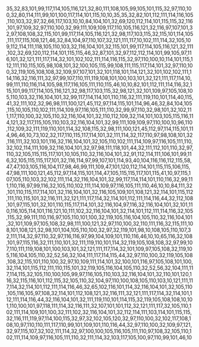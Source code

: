 35,32,83,101,99,117,114,105,116,121,32,80,111,108,105,99,105,101,115,32,97,110,100,32,80,114,111,99,101,100,117,114,101,115,10,10,35,35,32,82,101,112,111,114,116,105,110,103,32,97,32,66,117,103,10,10,84,104,101,32,69,120,112,114,101,115,115,32,116,101,97,109,32,97,110,100,32,99,111,109,109,117,110,105,116,121,32,116,97,107,101,32,97,108,108,32,115,101,99,117,114,105,116,121,32,98,117,103,115,32,115,101,114,105,111,117,115,108,121,46,32,84,104,97,110,107,32,121,111,117,10,102,111,114,32,105,109,112,114,111,118,105,110,103,32,116,104,101,32,115,101,99,117,114,105,116,121,32,111,102,32,69,120,112,114,101,115,115,46,32,87,101,32,97,112,112,114,101,99,105,97,116,101,32,121,111,117,114,32,101,102,102,111,114,116,115,32,97,110,100,10,114,101,115,112,111,110,115,105,98,108,101,32,100,105,115,99,108,111,115,117,114,101,32,97,110,100,32,119,105,108,108,32,109,97,107,101,32,101,118,101,114,121,32,101,102,102,111,114,116,32,116,111,32,97,99,107,110,111,119,108,101,100,103,101,32,121,111,117,114,10,99,111,110,116,114,105,98,117,116,105,111,110,115,46,10,10,82,101,112,111,114,116,32,115,101,99,117,114,105,116,121,32,98,117,103,115,32,98,121,32,101,109,97,105,108,105,110,103,32,116,104,101,32,99,117,114,114,101,110,116,32,111,119,110,101,114,40,115,41,32,111,102,32,96,98,111,100,121,45,112,97,114,115,101,114,96,46,32,84,104,105,115,10,105,110,102,111,114,109,97,116,105,111,110,32,99,97,110,32,98,101,32,102,111,117,110,100,32,105,110,32,116,104,101,32,110,112,109,32,114,101,103,105,115,116,114,121,32,117,115,105,110,103,32,116,104,101,32,99,111,109,109,97,110,100,10,96,110,112,109,32,111,119,110,101,114,32,108,115,32,98,111,100,121,45,112,97,114,115,101,114,96,46,10,73,102,32,117,110,115,117,114,101,32,111,114,32,117,110,97,98,108,101,32,116,111,32,103,101,116,32,116,104,101,32,105,110,102,111,114,109,97,116,105,111,110,32,102,114,111,109,32,116,104,101,32,97,98,111,118,101,44,32,111,112,101,110,32,97,110,32,105,115,115,117,101,10,105,110,32,116,104,101,32,91,112,114,111,106,101,99,116,32,105,115,115,117,101,32,116,114,97,99,107,101,114,93,40,104,116,116,112,115,58,47,47,103,105,116,104,117,98,46,99,111,109,47,101,120,112,114,101,115,115,106,115,47,98,111,100,121,45,112,97,114,115,101,114,47,105,115,115,117,101,115,41,10,97,115,107,105,110,103,32,102,111,114,32,116,104,101,32,99,117,114,114,101,110,116,32,99,111,110,116,97,99,116,32,105,110,102,111,114,109,97,116,105,111,110,46,10,10,84,111,32,101,110,115,117,114,101,32,116,104,101,32,116,105,109,101,108,121,32,114,101,115,112,111,110,115,101,32,116,111,32,121,111,117,114,32,114,101,112,111,114,116,44,32,112,108,101,97,115,101,32,101,110,115,117,114,101,32,116,104,97,116,32,116,104,101,32,101,110,116,105,114,101,116,121,10,111,102,32,116,104,101,32,114,101,112,111,114,116,32,105,115,32,99,111,110,116,97,105,110,101,100,32,119,105,116,104,105,110,32,116,104,101,32,101,109,97,105,108,32,98,111,100,121,32,97,110,100,32,110,111,116,32,115,111,108,101,108,121,32,98,101,104,105,110,100,32,97,32,119,101,98,10,108,105,110,107,32,111,114,32,97,110,32,97,116,116,97,99,104,109,101,110,116,46,10,10,65,116,32,108,101,97,115,116,32,111,110,101,32,111,119,110,101,114,32,119,105,108,108,32,97,99,107,110,111,119,108,101,100,103,101,32,121,111,117,114,32,101,109,97,105,108,32,119,105,116,104,105,110,32,52,56,32,104,111,117,114,115,44,32,97,110,100,32,119,105,108,108,32,115,101,110,100,32,97,10,109,111,114,101,32,100,101,116,97,105,108,101,100,32,114,101,115,112,111,110,115,101,32,119,105,116,104,105,110,32,52,56,32,104,111,117,114,115,32,105,110,100,105,99,97,116,105,110,103,32,116,104,101,32,110,101,120,116,32,115,116,101,112,115,32,105,110,32,104,97,110,100,108,105,110,103,10,121,111,117,114,32,114,101,112,111,114,116,46,32,65,102,116,101,114,32,116,104,101,32,105,110,105,116,105,97,108,32,114,101,112,108,121,32,116,111,32,121,111,117,114,32,114,101,112,111,114,116,44,32,116,104,101,32,111,119,110,101,114,115,32,119,105,108,108,10,101,110,100,101,97,118,111,114,32,116,111,32,107,101,101,112,32,121,111,117,32,105,110,102,111,114,109,101,100,32,111,102,32,116,104,101,32,112,114,111,103,114,101,115,115,32,116,111,119,97,114,100,115,32,97,32,102,105,120,32,97,110,100,32,102,117,108,108,10,97,110,110,111,117,110,99,101,109,101,110,116,44,32,97,110,100,32,109,97,121,32,97,115,107,32,102,111,114,32,97,100,100,105,116,105,111,110,97,108,32,105,110,102,111,114,109,97,116,105,111,110,32,111,114,32,103,117,105,100,97,110,99,101,46,10